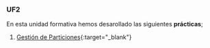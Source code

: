 ### UF2
En esta unidad formativa hemos desarollado las siguientes **prácticas**;
1. [Gestión de Particiones](https://raw.githack.com/Ovhek/Portafolio/main/Modulos/M01-SistemasInformaticos/UF2/Gestion%20de%20Particiones/M0106022022PrcticaGestideparticions.docx.html){:target="_blank"}
